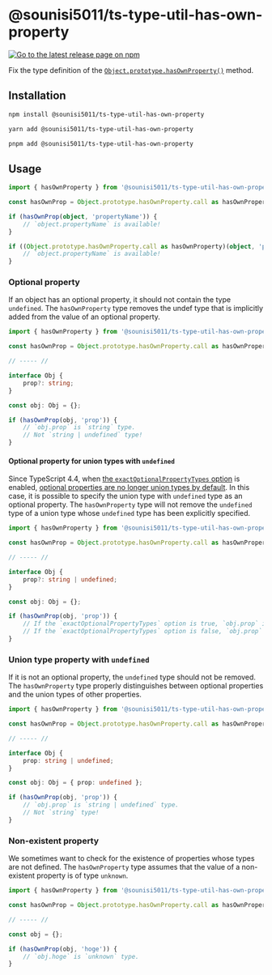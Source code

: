 # @sounisi5011/ts-type-util-has-own-property

[![Go to the latest release page on npm](https://img.shields.io/npm/v/@sounisi5011/ts-type-util-has-own-property.svg)](https://www.npmjs.com/package/@sounisi5011/ts-type-util-has-own-property)

Fix the type definition of the [`Object.prototype.hasOwnProperty()`](https://developer.mozilla.org/docs/Web/JavaScript/Reference/Global_Objects/Object/hasOwnProperty) method.

## Installation

```sh
npm install @sounisi5011/ts-type-util-has-own-property
```

```sh
yarn add @sounisi5011/ts-type-util-has-own-property
```

```sh
pnpm add @sounisi5011/ts-type-util-has-own-property
```

## Usage

```ts
import { hasOwnProperty } from '@sounisi5011/ts-type-util-has-own-property';

const hasOwnProp = Object.prototype.hasOwnProperty.call as hasOwnProperty;

if (hasOwnProp(object, 'propertyName')) {
    // `object.propertyName` is available!
}

if ((Object.prototype.hasOwnProperty.call as hasOwnProperty)(object, 'propertyName')) {
    // `object.propertyName` is available!
}
```

### Optional property

If an object has an optional property, it should not contain the type `undefined`.
The `hasOwnProperty` type removes the undef type that is implicitly added from the value of an optional property.

```ts
import { hasOwnProperty } from '@sounisi5011/ts-type-util-has-own-property';

const hasOwnProp = Object.prototype.hasOwnProperty.call as hasOwnProperty;

// ----- //

interface Obj {
    prop?: string;
}

const obj: Obj = {};

if (hasOwnProp(obj, 'prop')) {
    // `obj.prop` is `string` type.
    // Not `string | undefined` type!
}
```

#### Optional property for union types with `undefined`

Since TypeScript 4.4, when [the `exactOptionalPropertyTypes` option](https://www.typescriptlang.org/tsconfig#exactOptionalPropertyTypes) is enabled, [optional properties are no longer union types by default](https://www.typescriptlang.org/docs/handbook/release-notes/typescript-4-4.html#exact-optional-property-types---exactoptionalpropertytypes).
In this case, it is possible to specify the union type with `undefined` type as an optional property.
The `hasOwnProperty` type will not remove the `undefined` type of a union type whose `undefined` type has been explicitly specified.

```ts
import { hasOwnProperty } from '@sounisi5011/ts-type-util-has-own-property';

const hasOwnProp = Object.prototype.hasOwnProperty.call as hasOwnProperty;

// ----- //

interface Obj {
    prop?: string | undefined;
}

const obj: Obj = {};

if (hasOwnProp(obj, 'prop')) {
    // If the `exactOptionalPropertyTypes` option is true, `obj.prop` is `string | undefined` type.
    // If the `exactOptionalPropertyTypes` option is false, `obj.prop` is `string` type.
}
```

### Union type property with `undefined`

If it is not an optional property, the `undefined` type should not be removed.
The `hasOwnProperty` type properly distinguishes between optional properties and the union types of other properties.

```ts
import { hasOwnProperty } from '@sounisi5011/ts-type-util-has-own-property';

const hasOwnProp = Object.prototype.hasOwnProperty.call as hasOwnProperty;

// ----- //

interface Obj {
    prop: string | undefined;
}

const obj: Obj = { prop: undefined };

if (hasOwnProp(obj, 'prop')) {
    // `obj.prop` is `string | undefined` type.
    // Not `string` type!
}
```

### Non-existent property

We sometimes want to check for the existence of properties whose types are not defined.
The `hasOwnProperty` type assumes that the value of a non-existent property is of type `unknown`.

```ts
import { hasOwnProperty } from '@sounisi5011/ts-type-util-has-own-property';

const hasOwnProp = Object.prototype.hasOwnProperty.call as hasOwnProperty;

// ----- //

const obj = {};

if (hasOwnProp(obj, 'hoge')) {
    // `obj.hoge` is `unknown` type.
}
```
